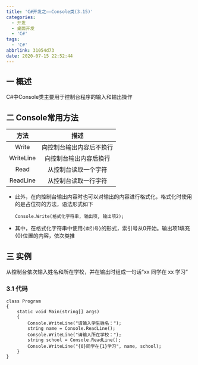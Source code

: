 ```yaml
---
title: 'C#开发之——Console类(3.15)'
categories:
  - 开发
  - 桌面开发
  - 'C#'
tags:
  - 'C#'
abbrlink: 31054d73
date: 2020-07-15 22:52:44
---
```

## 一 概述

C#中Console类主要用于控制台程序的输入和输出操作

<!--more-->

## 二 Console常用方法

|   方法    |           描述           |
| :-------: | :----------------------: |
|   Write   | 向控制台输出内容后不换行 |
| WriteLine |  向控制台输出内容后换行  |
|   Read    |   从控制台读取一个字符   |
| ReadLine  |   从控制台读取一行字符   |

* 此外，在向控制台输出内容时也可以对输出的内容进行格式化，格式化时使用的是占位符的方法，语法形式如下

  ```
  Console.Write(格式化字符串, 输出项, 输出项2);
  ```

* 其中，在格式化字符串中使用`{索引号}`的形式，索引号从0开始。输出项1填充{0}位置的内容，依次类推

## 三 实例

 从控制台依次输入姓名和所在学校，并在输出时组成一句话“xx 同学在 xx 学习” 

### 3.1 代码

```
class Program
{
    static void Main(string[] args)
    {
        Console.WriteLine("请输入学生姓名：");
        string name = Console.ReadLine();
        Console.WriteLine("请输入所在学校：");
        string school = Console.ReadLine();
        Console.WriteLine("{0}同学在{1}学习", name, school);
    }
}
```

